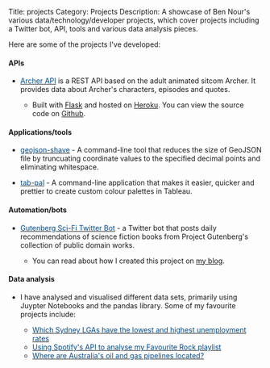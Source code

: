 Title: projects
Category: Projects
Description: A showcase of Ben Nour's various data/technology/developer projects, which cover projects including a Twitter bot, API, tools and various data analysis pieces.

<!-- Google tag (gtag.js) -->
<script async src="https://www.googletagmanager.com/gtag/js?id=G-TFP90633KX"></script>
<script>
  window.dataLayer = window.dataLayer || [];
  function gtag(){dataLayer.push(arguments);}
  gtag('js', new Date());

  gtag('config', 'G-TFP90633KX');
</script>

Here are some of the projects I've developed:

#### APIs

- [<span style="color:#00498F;">Archer API</span>](https://www.archerapi.com/) is a REST API based on the adult animated sitcom Archer. It provides data about Archer's characters,
episodes and quotes.

    - Built with [Flask](https://flask.palletsprojects.com/en/2.2.x/) and hosted on [Heroku](https://www.heroku.com/). You can view the source code on [Github](https://github.com/ben-n93/archer_api).

#### Applications/tools

- [<span style="color:#00498F;">geojson-shave</span>](https://github.com/ben-n93/geojson-shave) - A command-line tool that reduces the size of GeoJSON file by truncuating coordinate values to the specified decimal points and eliminating whitespace.

- [<span style="color:#00498F;">tab-pal</span>](https://github.com/ben-n93/tab-pal) - A command-line application that makes it easier, quicker and prettier to 
create custom colour palettes in Tableau.

#### Automation/bots

- [<span style="color:#00498F;">Gutenberg Sci-Fi Twitter Bot</span>](https://twitter.com/Gutenberg_SciFi) - a Twitter bot that posts daily recommendations of science fiction books from Project Gutenberg's collection of public domain works.

    - You can read about how I created this project on [my blog](https://ben-nour.com/how-i-created-a-twitter-bot-that-posts-about-science-fiction-books.html#how-i-created-a-twitter-bot-that-posts-about-science-fiction-books).

#### Data analysis

- I have analysed and visualised different data sets, primarily using Juypter Notebooks and the pandas library. Some of my favourite projects include:

    - [<span style="color:#00498F;">Which Sydney LGAs have the lowest and highest unemployment rates</span>](https://ben-nour.com/which-sydney-lgas-have-the-lowest-and-highest-unemployment-rates.html)
    - [<span style="color:#00498F;">Using Spotify's API to analyse my Favourite Rock playlist</span>](https://ben-nour.com/using-spotifys-api-to-analyse-my-favourite-rock-playlist.html)
    - [<span style="color:#00498F;">Where are Australia's oil and gas pipelines located?</span>](https://ben-nour.com/where-are-australias-oil-and-gas-pipelines-located.html)

